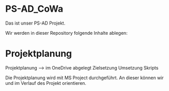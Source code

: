 # PS-AD_CoWa

Das ist unser PS-AD Projekt.

Wir werden in dieser Repository folgende Inhalte ablegen:


Projektplanung
=======
Projektplanung --> im OneDrive abgelegt
Zielsetzung
Umsetzung
Skripts

Die Projektplanung wird mit MS Project durchgeführt. An dieser können wir und im Verlauf des Projekt orientieren.

